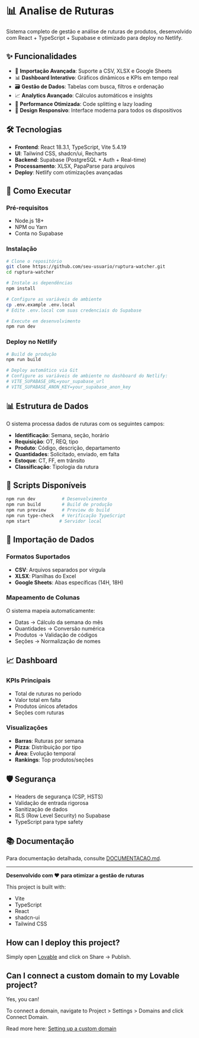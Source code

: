 # 📊 Analise de Ruturas

Sistema completo de gestão e análise de ruturas de produtos, desenvolvido com React + TypeScript + Supabase e otimizado para deploy no Netlify.

## ✨ Funcionalidades

- 📁 **Importação Avançada**: Suporte a CSV, XLSX e Google Sheets
- 📊 **Dashboard Interativo**: Gráficos dinâmicos e KPIs em tempo real
- 🗃 **Gestão de Dados**: Tabelas com busca, filtros e ordenação
- 📈 **Analytics Avançado**: Cálculos automáticos e insights
- 🚀 **Performance Otimizada**: Code splitting e lazy loading
- 📱 **Design Responsivo**: Interface moderna para todos os dispositivos

## 🛠 Tecnologias

- **Frontend**: React 18.3.1, TypeScript, Vite 5.4.19
- **UI**: Tailwind CSS, shadcn/ui, Recharts
- **Backend**: Supabase (PostgreSQL + Auth + Real-time)
- **Processamento**: XLSX, PapaParse para arquivos
- **Deploy**: Netlify com otimizações avançadas

## 🚀 Como Executar

### Pré-requisitos
- Node.js 18+
- NPM ou Yarn
- Conta no Supabase

### Instalação
```bash
# Clone o repositório
git clone https://github.com/seu-usuario/ruptura-watcher.git
cd ruptura-watcher

# Instale as dependências
npm install

# Configure as variáveis de ambiente
cp .env.example .env.local
# Edite .env.local com suas credenciais do Supabase

# Execute em desenvolvimento
npm run dev
```

### Deploy no Netlify
```bash
# Build de produção
npm run build

# Deploy automático via Git
# Configure as variáveis de ambiente no dashboard do Netlify:
# VITE_SUPABASE_URL=your_supabase_url
# VITE_SUPABASE_ANON_KEY=your_supabase_anon_key
```

## 📊 Estrutura de Dados

O sistema processa dados de ruturas com os seguintes campos:

- **Identificação**: Semana, seção, horário
- **Requisição**: OT, REQ, tipo
- **Produto**: Código, descrição, departamento
- **Quantidades**: Solicitado, enviado, em falta
- **Estoque**: CT, FF, em trânsito
- **Classificação**: Tipologia da rutura

## 🔧 Scripts Disponíveis

```bash
npm run dev          # Desenvolvimento
npm run build        # Build de produção
npm run preview      # Preview do build
npm run type-check   # Verificação TypeScript
npm start           # Servidor local
```

## 📁 Importação de Dados

### Formatos Suportados
- **CSV**: Arquivos separados por vírgula
- **XLSX**: Planilhas do Excel
- **Google Sheets**: Abas específicas (14H, 18H)

### Mapeamento de Colunas
O sistema mapeia automaticamente:
- Datas → Cálculo da semana do mês
- Quantidades → Conversão numérica
- Produtos → Validação de códigos
- Seções → Normalização de nomes

## 📈 Dashboard

### KPIs Principais
- Total de ruturas no período
- Valor total em falta
- Produtos únicos afetados  
- Seções com ruturas

### Visualizações
- **Barras**: Ruturas por semana
- **Pizza**: Distribuição por tipo
- **Área**: Evolução temporal
- **Rankings**: Top produtos/seções

## 🛡 Segurança

- Headers de segurança (CSP, HSTS)
- Validação de entrada rigorosa
- Sanitização de dados
- RLS (Row Level Security) no Supabase
- TypeScript para type safety

## 📚 Documentação

Para documentação detalhada, consulte [DOCUMENTACAO.md](DOCUMENTACAO.md).

---

**Desenvolvido com ❤️ para otimizar a gestão de ruturas**

This project is built with:

- Vite
- TypeScript
- React
- shadcn-ui
- Tailwind CSS

## How can I deploy this project?

Simply open [Lovable](https://lovable.dev/projects/2f17f380-d0d2-4dde-ae4f-39f967429e95) and click on Share -> Publish.

## Can I connect a custom domain to my Lovable project?

Yes, you can!

To connect a domain, navigate to Project > Settings > Domains and click Connect Domain.

Read more here: [Setting up a custom domain](https://docs.lovable.dev/tips-tricks/custom-domain#step-by-step-guide)
